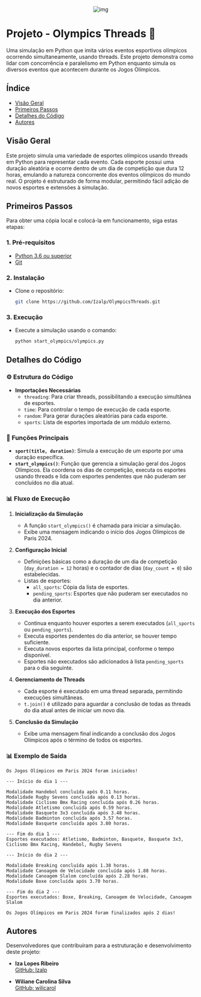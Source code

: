 <div style="text-align: center;">
  <img src="https://github.com/user-attachments/assets/fc545583-f9af-4f79-b9ed-df713148e325" alt="img">
</div>

# **Projeto - Olympics Threads** 🏅

Uma simulação em Python que imita vários eventos esportivos olímpicos ocorrendo simultaneamente, usando threads. Este projeto demonstra como lidar com concorrência e paralelismo em Python enquanto simula os diversos eventos que acontecem durante os Jogos Olímpicos.

## **Índice**

- [Visão Geral](#visão-geral)
- [Primeiros Passos](#primeiros-passos)
- [Detalhes do Código](#detalhes-do-código)
- [Autores](#autores)

## **Visão Geral**

Este projeto simula uma variedade de esportes olímpicos usando threads em Python para representar cada evento. Cada esporte possui uma duração aleatória e ocorre dentro de um dia de competição que dura 12 horas, emulando a natureza concorrente dos eventos olímpicos do mundo real. O projeto é estruturado de forma modular, permitindo fácil adição de novos esportes e extensões à simulação.

## **Primeiros Passos**

Para obter uma cópia local e colocá-la em funcionamento, siga estas etapas:

### 1. **Pré-requisitos**

- [Python 3.6 ou superior](https://www.python.org/downloads/)
- [Git](https://git-scm.com/downloads)

### 2. **Instalação**

- Clone o repositório:

  ```bash
  git clone https://github.com/Izalp/OlympicsThreads.git
  ```

### 3. **Execução**

- Execute a simulação usando o comando:
  ```bash
  python start_olympics/olympics.py
  ```

## **Detalhes do Código**

### ⚙️ Estrutura do Código

- **Importações Necessárias**
  - `threading`: Para criar threads, possibilitando a execução simultânea de esportes.
  - `time`: Para controlar o tempo de execução de cada esporte.
  - `random`: Para gerar durações aleatórias para cada esporte.
  - `sports`: Lista de esportes importada de um módulo externo.

### 🔧 Funções Principais

- **`sport(title, duration)`**: Simula a execução de um esporte por uma duração específica.
- **`start_olympics()`**: Função que gerencia a simulação geral dos Jogos Olímpicos. Ela coordena os dias de competição, executa os esportes usando threads e lida com esportes pendentes que não puderam ser concluídos no dia atual.

### 📊 Fluxo de Execução

1. **Inicialização da Simulação**

   - A função `start_olympics()` é chamada para iniciar a simulação.
   - Exibe uma mensagem indicando o início dos Jogos Olímpicos de Paris 2024.

2. **Configuração Inicial**

   - Definições básicas como a duração de um dia de competição (`day_duration = 12` horas) e o contador de dias (`day_count = 0`) são estabelecidas.
   - Listas de esportes:
     - `all_sports`: Cópia da lista de esportes.
     - `pending_sports`: Esportes que não puderam ser executados no dia anterior.

3. **Execução dos Esportes**

   - Continua enquanto houver esportes a serem executados (`all_sports` ou `pending_sports`).
   - Executa esportes pendentes do dia anterior, se houver tempo suficiente.
   - Executa novos esportes da lista principal, conforme o tempo disponível.
   - Esportes não executados são adicionados à lista `pending_sports` para o dia seguinte.

4. **Gerenciamento de Threads**

   - Cada esporte é executado em uma thread separada, permitindo execuções simultâneas.
   - `t.join()` é utilizado para aguardar a conclusão de todas as threads do dia atual antes de iniciar um novo dia.

5. **Conclusão da Simulação**
   - Exibe uma mensagem final indicando a conclusão dos Jogos Olímpicos após o término de todos os esportes.

### 📊 Exemplo de Saída

```
Os Jogos Olímpicos em Paris 2024 foram iniciados!

--- Início do dia 1 ---

Modalidade Handebol concluída após 0.11 horas.
Modalidade Rugby Sevens concluída após 0.13 horas.
Modalidade Ciclismo Bmx Racing concluída após 0.26 horas.
Modalidade Atletismo concluída após 0.59 horas.
Modalidade Basquete 3x3 concluída após 3.48 horas.
Modalidade Badminton concluída após 3.57 horas.
Modalidade Basquete concluída após 3.80 horas.

--- Fim do dia 1 ---
Esportes executados: Atletismo, Badminton, Basquete, Basquete 3x3, Ciclismo Bmx Racing, Handebol, Rugby Sevens

--- Início do dia 2 ---

Modalidade Breaking concluída após 1.38 horas.
Modalidade Canoagem de Velocidade concluída após 1.88 horas.
Modalidade Canoagem Slalom concluída após 2.28 horas.
Modalidade Boxe concluída após 3.70 horas.

--- Fim do dia 2 ---
Esportes executados: Boxe, Breaking, Canoagem de Velocidade, Canoagem Slalom

Os Jogos Olímpicos em Paris 2024 foram finalizados após 2 dias!
```

## **Autores**

Desenvolvedores que contribuíram para a estruturação e desenvolvimento deste projeto:

- **Iza Lopes Ribeiro**  
  [GitHub: Izalp](https://github.com/Izalp)

- **Wiliane Carolina Silva**  
  [GitHub: wilicarol](https://github.com/wilicarol)

